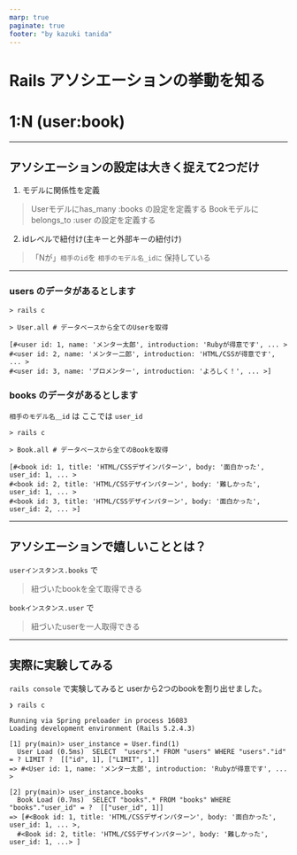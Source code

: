 ```yaml
---
marp: true
paginate: true
footer: "by kazuki tanida"
---
```


<!-- prerender: true -->

<style>
  section {
    font-size: 20px
  }
</style>

# Rails アソシエーションの挙動を知る
# 1:N (user:book)

---

## アソシエーションの設定は大きく捉えて2つだけ
1. モデルに関係性を定義
>Userモデルにhas_many :books の設定を定義する
>Bookモデルにbelongs_to :user の設定を定義する

2. idレベルで紐付け(主キーと外部キーの紐付け)
>「Nが」`相手のid`を `相手のモデル名_idに` 保持している

---

### users のデータがあるとします

```
> rails c

> User.all # データベースから全てのUserを取得

[#<user id: 1, name: 'メンター太郎', introduction: 'Rubyが得意です', ... >
#<user id: 2, name: 'メンター二郎', introduction: 'HTML/CSSが得意です', ... >
#<user id: 3, name: 'プロメンター', introduction: 'よろしく！', ... >]
```

### books のデータがあるとします
`相手のモデル名＿id` は ここでは `user_id`
```
> rails c

> Book.all # データベースから全てのBookを取得

[#<book id: 1, title: 'HTML/CSSデザインパターン', body: '面白かった', user_id: 1, ... >
#<book id: 2, title: 'HTML/CSSデザインパターン', body: '難しかった', user_id: 1, ... >
#<book id: 3, title: 'HTML/CSSデザインパターン', body: '面白かった', user_id: 2, ... >]
```

---

## アソシエーションで嬉しいこととは？

`userインスタンス.books` で
  >紐づいたbookを全て取得できる

`bookインスタンス.user` で
  >紐づいたuserを一人取得できる

---

## 実際に実験してみる
`rails console` で実験してみると userから2つのbookを割り出せました。

```
❯ rails c

Running via Spring preloader in process 16083
Loading development environment (Rails 5.2.4.3)

[1] pry(main)> user_instance = User.find(1)
  User Load (0.5ms)  SELECT  "users".* FROM "users" WHERE "users"."id" = ? LIMIT ?  [["id", 1], ["LIMIT", 1]]
=> #<User id: 1, name: 'メンター太郎', introduction: 'Rubyが得意です', ... >

[2] pry(main)> user_instance.books
  Book Load (0.7ms)  SELECT "books".* FROM "books" WHERE "books"."user_id" = ?  [["user_id", 1]]
=> [#<Book id: 1, title: 'HTML/CSSデザインパターン', body: '面白かった', user_id: 1, ... >,
  #<Book id: 2, title: 'HTML/CSSデザインパターン', body: '難しかった', user_id: 1, ...> ]
```
